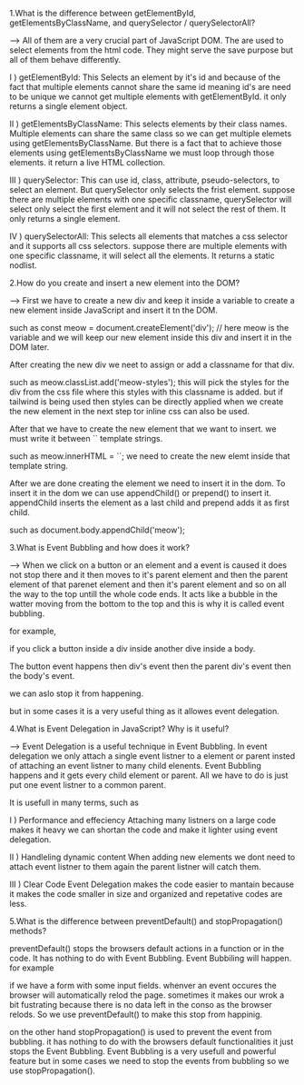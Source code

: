1.What is the difference between getElementById, getElementsByClassName, and querySelector / querySelectorAll?

--> All of them are a very crucial part of JavaScript DOM. The are used to select elements from the html code. They might serve the save purpose but all of them behave differently.

I ) getElementById: This Selects an element by it's id and because of the fact that multiple elements cannot share the same id meaning id's are need to be unique we cannot get multiple elements with getElementById. it only returns a single element object.

II ) getElementsByClassName: This selects elements by their class names. Multiple elements can share the same class so we can get multiple elemets using getElementsByClassName. But there is a fact that to achieve those elements using getElementsByClassName we must loop through those elements. it return a live HTML collection.

III ) querySelector: This can use id, class, attribute, pseudo-selectors, to select an element. But querySelector only selects the frist element. suppose there are multiple elements with one specific classname, querySelector will select only select the first element and it will not select the rest of them. It only returns a single element.

IV ) querySelectorAll: This selects all elements that matches a css selector and it supports all css selectors. suppose there are multiple elements with one specific classname, it will select all the elements. It returns a static nodlist.



2.How do you create and insert a new element into the DOM?

--> First we have to create a new div and keep it inside a variable to create a new element inside JavaScript and insert it tn the DOM.

such as const meow = document.createElement('div'); // here meow is the variable and we will keep our new element inside this div and insert it in the DOM later.

After creating the new div we neet to assign or add a classname for that div.

such as meow.classList.add('meow-styles'); this will pick the styles for the div from the css file where this styles with this classname is added. but if tailwind is being used then styles can be directly applied when we create the new element in the next step tor inline css can also be used.

After that we have to create the new element that we want to insert. we must write it between `` template strings.

such as meow.innerHTML = ``; we need to create the new elemt inside that template string.

After we are done creating the element we need to insert it in the dom.  To insert it in the dom we can use appendChild() or prepend() to insert it. appendChild inserts the element as a last child and prepend adds it as first child. 

such as document.body.appendChild('meow');



3.What is Event Bubbling and how does it work?

--> When we click on a button or an element and a event is caused it does not stop there and it then moves to it's parent element and then the parent element of that parenet element and then it's parent element and so on all the way to the top untill the whole code ends. It acts like a bubble in the watter moving from the bottom to the top and this is why it is called event bubbling. 

for example,

if you click a button inside a div inside another dive inside a body.

The button event happens then div's event then the parent div's event then the body's event.

we can aslo stop it from happening.

but in some cases it is a very useful thing  as it allowes event delegation.



4.What is Event Delegation in JavaScript? Why is it useful?

--> Event Delegation is a useful technique in Event Bubbling. In event delegation we only attach a single event listner to a element or parent insted of attaching an event listner to many child elenents. Event Bubbling happens and it gets every child element or parent. All we have to do is just put one event listner to a common parent.

It is usefull in many terms, such as

I ) Performance and effeciency
Attaching many listners on a large code makes it heavy we can shortan the code and make it lighter using event delegation.

II ) Handleling dynamic content
When adding new elements we dont need to attach event listner to them again the parent listner will catch them.

III ) Clear Code
Event Delegation makes the code easier to mantain because it makes the code smaller in size and organized and repetative codes are less.



5.What is the difference between preventDefault() and stopPropagation() methods?

preventDefault() stops the browsers default actions in a function or in the code. It has nothing to do with Event Bubbling.
Event Bubbiling will happen. for example

if we have a form with some input fields. whenver an event occures the browser will automatically relod the page. sometimes it makes our wrok a bit fustrating because there is no data left in the conso as the browser relods. So we use preventDefault() to make this stop from happinig.

on the other hand stopPropagation() is used to prevent the event from bubbling. it has nothing to do with the browsers default functionalities it just stops the Event Bubbling. Event Bubbling is a very usefull and powerful feature but in some cases we need to stop the events from bubbling so we use stopPropagation().

